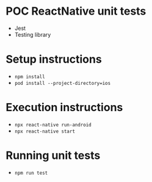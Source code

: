 # POC ReactNative unit tests

* Jest
* Testing library

# Setup instructions

- `npm install`
- `pod install --project-directory=ios`

# Execution instructions

- `npx react-native run-android`
- `npx react-native start`

# Running unit tests

- `npm run test`
